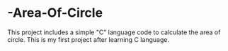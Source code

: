 # -Area-Of-Circle
This project includes a simple "C" language code to calculate the area of circle. This is my first project after learning C language.

